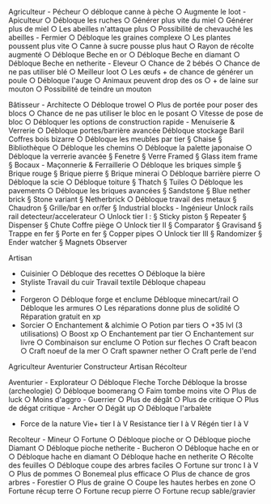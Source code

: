 Agriculteur
	- Pécheur 
		○ débloque canne à pèche
		○ Augmente le loot
	- Apiculteur
		○ Débloque les ruches
		○ Générer plus vite du miel
		○ Générer plus de miel
		○ Les abeilles n'attaque plus
		○ Possibilité de chevauché les abeilles
	- Fermier
		○ Débloque les graines complexe
		○ Les plantes poussent plus vite
		○ Canne à sucre pousse plus haut
		○ Rayon de récolte augmenté
		○ Débloque Beche en or
		○ Débloque Beche en diamant
		○ Débloque Beche en netherite
	- Eleveur
		○ Chance de 2 bébés
		○ Chance de ne pas utiliser blé
		○ Meilleur loot
		○ Les œufs + de chance de générer un poule
		○ Débloque l'auge
		○ Animaux peuvent drop des os
		○ + de laine sur mouton
		○ Possibilité de teindre un mouton
		

Bâtisseur
	- Architecte
		○ Débloque trowel
		○ Plus de portée pour poser des blocs
		○ Chance de ne pas utiliser le bloc en le posant
		○ Vitesse de pose de bloc
		○ Débloquer les options de construction rapide
	- Menuiserie & Verrerie
		○ Débloque portes/barrière avancée
  Débloque stockage
    Baril
    Coffres bois bizarre
		○ Débloque les meubles par tier
			§ Chaise
			§ Bibliothèque 
		○ Débloque les chemins
		○ Débloque la palette japonaise
		○ Débloque la verrerie avancée
			§ Fenetre
			§ Verre Framed
			§ Glass item frame
			§ Bocaux
	- Maçonnerie & Ferraillerie
		○ Débloque les briques simple
			§ Brique rouge
			§ Brique pierre
			§ Brique minerai
		○ Débloque barrière pierre
		○ Débloque la scie
		○ Débloque toiture
			§ Thatch
			§ Tuiles
		○ Débloque les pavements
		○ Débloque les briques avancées
			§ Sandstone
			§ Blue nether brick
			§ Stone variant
			§ Netherbrick
		○ Débloque travail des metaux
			§ Chaudron
			§ Grille/bar en or/fer
			§ Industrial blocks
	- Ingénieur
 Unlock rails
   rail detecteur/accelerateur
		○ Unlock tier I :
			§ Sticky piston
			§ Repeater
			§ Dispenser
			§ Chute
       Coffre piège
		○ Unlock tier II
			§ Comparator
			§ Gravisand
			§ Trappe en fer
			§ Porte en fer
			§ Copper pipes
		○ Unlock tier III
			§ Randomizer
			§ Ender watcher
			§ Magnets
       Observer
       			

Artisan
- Cuisinier
	○ Débloque des recettes
	○ Débloque la bière
- Styliste
Travail du cuir
Travail textile
Débloque chapeau
- 
- Forgeron
	○ Débloque forge et enclume
Débloque minecart/rail
	○ Débloque les armures
	○ Les réparations donne plus de solidité
	○ Réparation gratuit en xp
- Sorcier
	○ Enchantement & alchimie
	○ Potion par tiers
	○ +35 lvl (3 utilisations)
	○ Boost xp
	○ Enchantement par tier
	○ Enchantement sur livre
	○ Combinaison sur enclume
	○ Potion sur fleches
	○ Craft beacon
	○ Craft noeuf de la mer
	○ Craft spawner nether
	○ Craft perle de l'end




Agriculteur
Aventurier
Constructeur
Artisan
Récolteur

Aventurier
	- Explorateur
		○ Débloque Fleche Torche
  Débloque la brosse (archeologie)
		○ Débloque boomerang
		○ Faim tombe moins vite
		○ Plus de luck
		○ Moins d'aggro
	- Guerrier
		○ Plus de dégât
		○ Plus de critique
		○ Plus de dégat critique
	- Archer
		○ Dégât up 
		○ Débloque l'arbalète
  - Force de la nature
      Vie+ tier I à V
      Resistance tier I à V
      Régén tier I à V
        
	

Recolteur
	- Mineur
		○ Fortune
		○ Débloque pioche or
		○ Débloque pioche Diamant
		○ Débloque pioche netherite
	- Bucheron
		○ Débloque hache en or
		○ Débloque hache en diamant
		○ Débloque hache en netherite
		○ Récolte des feuilles
		○ Débloque coupe des arbres faciles
		○ Fortune sur tronc I à V
		○ Plus de pommes
		○ Bonemeal plus efficace
		○ Plus de chance de gros arbres
	- Forestier
		○ Plus de graine
		○ Coupe les hautes herbes en zone
		○ Fortune récup terre
		○ Fortune recup pierre
		○ Fortune recup sable/gravier









